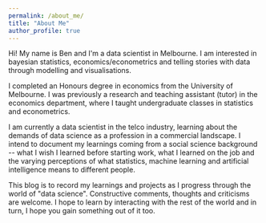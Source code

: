 ```yaml
---
permalink: /about_me/
title: "About Me"
author_profile: true
---
```


Hi! My name is Ben and I'm a data scientist in Melbourne. I am interested in bayesian statistics, economics/econometrics and telling stories with data through modelling and visualisations.

I completed an Honours degree in economics from the University of Melbourne. I was previously a research and teaching assistant (tutor) in the economics department, where I taught undergraduate classes in statistics and econometrics.

I am currently a data scientist in the telco industry, learning about the demands of data science as a profession in a commercial landscape. I intend to document my learnings coming from a social science background  -- what I wish I learned before starting work, what I learned on the job and the varying perceptions of what statistics, machine learning and artificial intelligence means to different people.

This blog is to record my learnings and projects as I progress through the world of "data science". Constructive comments, thoughts and criticisms are welcome. I hope to learn by interacting with the rest of the world and in turn, I hope you gain something out of it too.